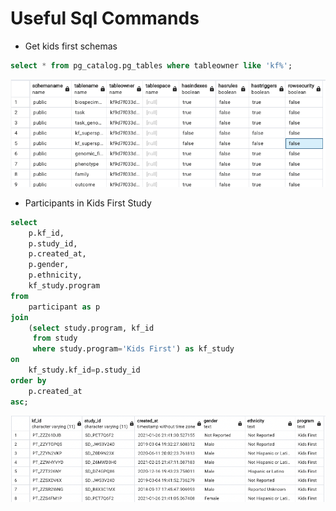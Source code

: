 # Useful Sql Commands

- Get kids first schemas
```sql
select * from pg_catalog.pg_tables where tableowner like 'kf%';
```

![Snapshot of KF Schemas](/docs/kf-schemas.png "Generated by pgAdmin")

- Participants in Kids First Study
```sql
select 
	p.kf_id,
	p.study_id,
	p.created_at,
	p.gender,
	p.ethnicity,
	kf_study.program
from 
	participant as p
join
	(select study.program, kf_id
	 from study 
	 where study.program='Kids First') as kf_study
on 
	kf_study.kf_id=p.study_id
order by 
	p.created_at
asc;
``` 

![Snapshot of KF Participants](/docs/kf-participants.png "Generated by pgAdmin")